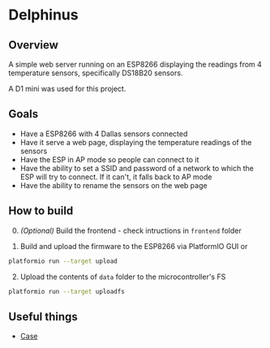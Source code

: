 # Delphinus

## Overview
A simple web server running on an ESP8266 displaying the readings from 4 temperature sensors, specifically DS18B20 sensors.

A D1 mini was used for this project.

## Goals
- Have a ESP8266 with 4 Dallas sensors connected
- Have it serve a web page, displaying the temperature readings of the sensors
- Have the ESP in AP mode so people can connect to it
- Have the ability to set a SSID and password of a network to which the ESP will try to connect. If it can't, it falls back to AP mode
- Have the ability to rename the sensors on the web page

## How to build
0. *(Optional)* Build the frontend - check intructions in `frontend` folder

1. Build and upload the firmware to the ESP8266 via PlatformIO GUI or

```bash
platformio run --target upload
```

2. Upload the contents of `data` folder to the microcontroller's FS

```bash
platformio run --target uploadfs
```

## Useful things
* [Case](https://www.thingiverse.com/thing:4056195)